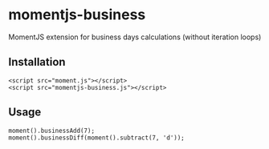momentjs-business
=================

MomentJS extension for business days calculations (without iteration loops)


Installation
------------

    <script src="moment.js"></script>
    <script src="momentjs-business.js"></script>


Usage
-----

    moment().businessAdd(7);
    moment().businessDiff(moment().subtract(7, 'd'));
